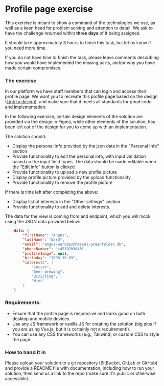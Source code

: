 Profile page exercise
====

This exercise is meant to show a command of the technologies we use, as well as a keen head for problem solving and
attention to detail. We ask to have the challenge returned within **three days** of it being assigned.

It should take approximately 3 hours to finish this task, but let us know if you need more time.

If you do not have time to finish the task, please leave comments describing how you would have implemented the missing
parts, and/or why you have made certain compromises.
### The exercise

In our platform we have staff members that can login and access their profile page.
We want you to recreate this profile page based on the design ([Link to design](https://www.figma.com/file/hfzA73ocJ6gGyB7flia4RZ/front-end-test?type=design&node-id=1-516&mode=design&t=wkFsycnNr6tWvXT6-0)), and make sure that it meets all standards for good code
and implementation.

In the following exercise, certain design elements of the solution are provided via the design in Figma, while other elements of the solution, has been left out of the design for you to come up with an implementation.

The solution should:

* Display the personal info provided by the json data in the "Personal Info" section 
* Provide functionality to edit the personal info, with input validation based on the input field types. The data should be made editable when the "Edit info" button is clicked
* Provide functionality to upload a new profile picture
* Display profile picture provided by the upload functionality
* Provide functionality to remove the profile picture

If there is time left after completing the above:

* Display list of interests in the "Other settings" section
* Provide functionality to add and delete interests. 

The data for the view is coming from and endpoint, which you will mock using the JSON data provided below:

```json
    data: {
        "firstName": "Angus",
        "lastName": "Ward",
        "email": "angus-ward862@hessel-greenfelder.dk",
        "phoneNumber": "+4510203040",
        "profileImage": null,
        "birthday": "1990-10-09",
        "interests": [
            "Soccer",
            "Beer brewing",
            "Bicycling",
            "Wine"
        ]
    }
```

### Requirements:

* Ensure that the profile page is responsive and looks good on both desktop and mobile devices.
* Use any JS framework or vanilla JS for creating the solution (big plus if you are using Vue.js, but it is certainly not a requirement!).
* You can use any CSS frameworks (e.g., Tailwind) or custom CSS to style the page.

### How to hand it in 

Please upload your solution to a git repository (BitBucket, GitLab or GitHub) and provide a README file with
documentation, including how to run your solution, then send us a link to the repo (make sure it's public or otherwise
accessible).

